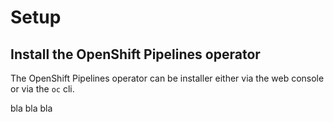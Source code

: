 # Setup

## Install the OpenShift Pipelines operator

The OpenShift Pipelines operator can be installer either via the web console or via the `oc` cli.

bla bla bla
